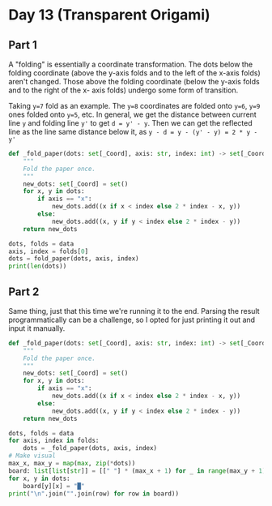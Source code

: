 # Day 13 (Transparent Origami)

## Part 1

A "folding" is essentially a coordinate transformation. The dots below the folding
coordinate (above the y-axis folds and to the left of the x-axis folds) aren't changed.
Those above the folding coordinate (below the y-axis folds and to the right of the x-
axis folds) undergo some form of transition.

Taking `y=7` fold as an example. The `y=8` coordinates are folded onto `y=6`, `y=9` ones
folded onto `y=5`, etc. In general, we get the distance between current line `y` and
folding line `y'` to get `d = y' - y`. Then we can get the reflected line as the line
same distance below it, as `y - d = y - (y' - y) = 2 * y - y'`

```py
def _fold_paper(dots: set[_Coord], axis: str, index: int) -> set[_Coord]:
    """
    Fold the paper once.
    """
    new_dots: set[_Coord] = set()
    for x, y in dots:
        if axis == "x":
            new_dots.add((x if x < index else 2 * index - x, y))
        else:
            new_dots.add((x, y if y < index else 2 * index - y))
    return new_dots

dots, folds = data
axis, index = folds[0]
dots = fold_paper(dots, axis, index)
print(len(dots))
```

## Part 2

Same thing, just that this time we're running it to the end. Parsing the result
programmatically can be a challenge, so I opted for just printing it out and input it
manually.

```py
def _fold_paper(dots: set[_Coord], axis: str, index: int) -> set[_Coord]:
    """
    Fold the paper once.
    """
    new_dots: set[_Coord] = set()
    for x, y in dots:
        if axis == "x":
            new_dots.add((x if x < index else 2 * index - x, y))
        else:
            new_dots.add((x, y if y < index else 2 * index - y))
    return new_dots

dots, folds = data
for axis, index in folds:
    dots = _fold_paper(dots, axis, index)
# Make visual
max_x, max_y = map(max, zip(*dots))
board: list[list[str]] = [[" "] * (max_x + 1) for _ in range(max_y + 1)]
for x, y in dots:
    board[y][x] = "█"
print("\n".join("".join(row) for row in board))
```
